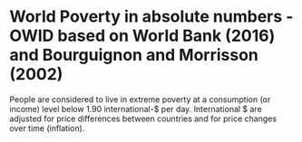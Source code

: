 # World Poverty in absolute numbers - OWID based on World Bank (2016) and Bourguignon and Morrisson (2002)

People are considered to live in extreme poverty at a consumption (or income) level below 1.90 international-$ per day. International $ are adjusted for price differences between countries and for price changes over time (inflation).